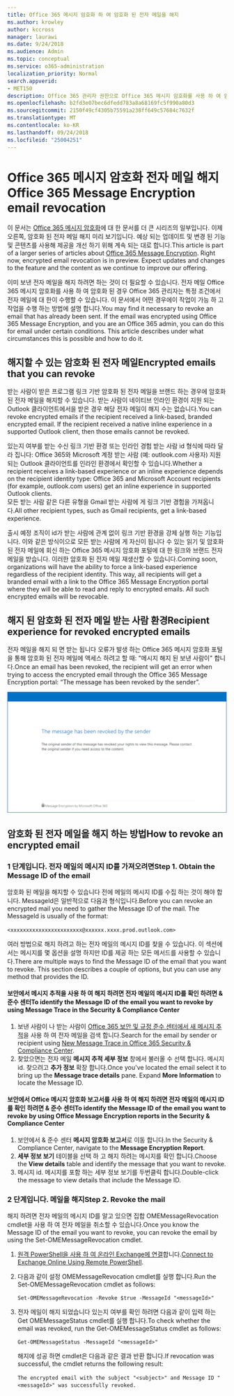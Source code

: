 ```yaml
---
title: Office 365 메시지 암호화 하 여 암호화 된 전자 메일을 해지
ms.author: krowley
author: kccross
manager: laurawi
ms.date: 9/24/2018
ms.audience: Admin
ms.topic: conceptual
ms.service: o365-administration
localization_priority: Normal
search.appverid:
- MET150
description: Office 365 관리자 권한으로 Office 365 메시지 암호화를 사용 하 여 암호화 된 특정 전자 메일을 취소할 수 있습니다.
ms.openlocfilehash: b2fd3e07bec6dfedd783a8a68169fc5f990a80d3
ms.sourcegitcommit: 2150f49cf4305b75591a238ff649c57684c7632f
ms.translationtype: MT
ms.contentlocale: ko-KR
ms.lasthandoff: 09/24/2018
ms.locfileid: "25004251"
---
```

# <a name="office-365-message-encryption-email-revocation"></a><span data-ttu-id="a4bc5-103">Office 365 메시지 암호화 전자 메일 해지</span><span class="sxs-lookup"><span data-stu-id="a4bc5-103">Office 365 Message Encryption email revocation</span></span>

<span data-ttu-id="a4bc5-p101">이 문서는 [Office 365 메시지 암호화](ome.md)에 대 한 문서를 더 큰 시리즈의 일부입니다. 이제 오른쪽, 암호화 된 전자 메일 해지 미리 보기입니다. 예상 되는 업데이트 및 변경 된 기능 및 콘텐츠를 사용해 제공을 개선 하기 위해 계속 되는 대로 합니다.</span><span class="sxs-lookup"><span data-stu-id="a4bc5-p101">This article is part of a larger series of articles about [Office 365 Message Encryption](ome.md). Right now, encrypted email revocation is in preview. Expect updates and changes to the feature and the content as we continue to improve our offering.</span></span>

<span data-ttu-id="a4bc5-p102">이미 보낸 전자 메일을 해지 하려면 하는 것이 더 필요할 수 있습니다. 전자 메일 Office 365 메시지 암호화를 사용 하 여 암호화 된 경우 Office 365 관리자는 특정 조건에서 전자 메일에 대 한이 수행할 수 있습니다. 이 문서에서 어떤 경우에이 작업이 가능 하 고 작업을 수행 하는 방법에 설명 합니다.</span><span class="sxs-lookup"><span data-stu-id="a4bc5-p102">You may find it necessary to revoke an email that has already been sent. If the email was encrypted using Office 365 Message Encryption, and you are an Office 365 admin, you can do this for email under certain conditions. This article describes under what circumstances this is possible and how to do it.</span></span>
  
## <a name="encrypted-emails-that-you-can-revoke"></a><span data-ttu-id="a4bc5-110">해지할 수 있는 암호화 된 전자 메일</span><span class="sxs-lookup"><span data-stu-id="a4bc5-110">Encrypted emails that you can revoke</span></span>
<span data-ttu-id="a4bc5-p103">받는 사람이 받은 프로그램 링크 기반 암호화 된 전자 메일을 브랜드 하는 경우에 암호화 된 전자 메일을 해지할 수 있습니다. 받는 사람이 네이티브 인라인 환경이 지원 되는 Outlook 클라이언트에서을 받은 경우 해당 전자 메일이 해지 수는 없습니다.</span><span class="sxs-lookup"><span data-stu-id="a4bc5-p103">You can revoke encrypted emails if the recipient received a link-based, branded encrypted email. If the recipient received a native inline experience in a supported Outlook client, then those emails cannot be revoked.</span></span>

<span data-ttu-id="a4bc5-113">있는지 여부를 받는 수신 링크 기반 환경 또는 인라인 경험 받는 사람 id 형식에 따라 달라 집니다: Office 365와 Microsoft 계정 받는 사람 (예: outlook.com 사용자) 지원 되는 Outlook 클라이언트를 인라인 환경에서 확인할 수 있습니다.</span><span class="sxs-lookup"><span data-stu-id="a4bc5-113">Whether a recipient receives a link-based experience or an inline experience depends on the recipient identity type: Office 365 and Microsoft Account recipients (for example, outlook.com users) get an inline experience in supported Outlook clients.</span></span>  
<span data-ttu-id="a4bc5-114">모든 받는 사람 같은 다른 유형을 Gmail 받는 사람에 게 링크 기반 경험을 가져옵니다.</span><span class="sxs-lookup"><span data-stu-id="a4bc5-114">All other recipient types, such as Gmail recipients, get a link-based experience.</span></span> 

<span data-ttu-id="a4bc5-p104">출시 예정 조직이 id가 받는 사람에 관계 없이 링크 기반 환경을 강제 실행 하는 기능입니다. 이와 같은 방식이으로 모든 받는 사람에 게 자신이 됩니다 수 있는 읽기 및 암호화 된 전자 메일에 회신 하는 Office 365 메시지 암호화 포털에 대 한 링크와 브랜드 전자 메일을 받습니다. 이러한 암호화 된 전자 메일 재생산할 수 있습니다.</span><span class="sxs-lookup"><span data-stu-id="a4bc5-p104">Coming soon, organizations will have the ability to force a link-based experience regardless of the recipient identity. This way, all recipients will get a branded email with a link to the Office 365 Message Encryption portal where they will be able to read and reply to encrypted emails. All such encrypted emails will be revocable.</span></span> 
  
## <a name="recipient-experience-for-revoked-encrypted-emails"></a><span data-ttu-id="a4bc5-118">해지 된 암호화 된 전자 메일 받는 사람 환경</span><span class="sxs-lookup"><span data-stu-id="a4bc5-118">Recipient experience for revoked encrypted emails</span></span>

<span data-ttu-id="a4bc5-119">전자 메일을 해지 되 면 받는 됩니다 오류가 발생 하는 Office 365 메시지 암호화 포털을 통해 암호화 된 전자 메일에 액세스 하려고 할 때: "메시지 해지 된 보낸 사람이" 합니다.</span><span class="sxs-lookup"><span data-stu-id="a4bc5-119">Once an email has been revoked, the recipient will get an error when trying to access the encrypted email through the Office 365 Message Encryption portal: “The message has been revoked by the sender”.</span></span>

![해지 된 암호화 된 전자 메일을 보여주는 스크린샷](media/revoked-encrypted-email.png)
    
## <a name="how-to-revoke-an-encrypted-email"></a><span data-ttu-id="a4bc5-121">암호화 된 전자 메일을 해지 하는 방법</span><span class="sxs-lookup"><span data-stu-id="a4bc5-121">How to revoke an encrypted email</span></span>

### <a name="step-1-obtain-the-message-id-of-the-email"></a><span data-ttu-id="a4bc5-p105">1 단계입니다. 전자 메일의 메시지 ID를 가져오려면</span><span class="sxs-lookup"><span data-stu-id="a4bc5-p105">Step 1. Obtain the Message ID of the email</span></span>

<span data-ttu-id="a4bc5-p106">암호화 된 메일을 해지할 수 있습니다 전에 메일의 메시지 ID를 수집 하는 것이 해야 합니다. MessageId은 일반적으로 다음과 형식입니다.</span><span class="sxs-lookup"><span data-stu-id="a4bc5-p106">Before you can revoke an encrypted mail you need to gather the Message ID of the mail. The MessageId is usually of the format:</span></span>

`<xxxxxxxxxxxxxxxxxxxxxxx@xxxxxx.xxxx.prod.outlook.com>`  

<span data-ttu-id="a4bc5-p107">여러 방법으로 해지 하려고 하는 전자 메일의 메시지 ID를 찾을 수 있습니다. 이 섹션에서는 메시지를 몇 옵션을 설명 하지만 ID를 제공 하는 모든 메서드를 사용할 수 있습니다.</span><span class="sxs-lookup"><span data-stu-id="a4bc5-p107">There are multiple ways to find the Message ID of the email that you want to revoke. This section describes a couple of options, but you can use any method that provides the ID.</span></span>

  #### <a name="to-identify-the-message-id-of-the-email-you-want-to-revoke-by-using-message-trace-in-the-security-amp-compliance-center"></a><span data-ttu-id="a4bc5-128">보안에서 메시지 추적을 사용 하 여 해지 하려면 전자 메일의 메시지 ID를 확인 하려면 &amp; 준수 센터</span><span class="sxs-lookup"><span data-stu-id="a4bc5-128">To identify the Message ID of the email you want to revoke by using Message Trace in the Security &amp; Compliance Center</span></span>

1. <span data-ttu-id="a4bc5-129">보낸 사람이 나 받는 사람이 [Office 365 보안 및 규정 준수 센터에서 새 메시지 추적](https://blogs.technet.microsoft.com/exchange/2018/05/02/new-message-trace-in-office-365-security-compliance-center/)을 사용 하 여 전자 메일을 검색 합니다.</span><span class="sxs-lookup"><span data-stu-id="a4bc5-129">Search for the email by sender or recipient using [New Message Trace in Office 365 Security & Compliance Center](https://blogs.technet.microsoft.com/exchange/2018/05/02/new-message-trace-in-office-365-security-compliance-center/).</span></span>
2. <span data-ttu-id="a4bc5-p108">찾았으면는 전자 메일 **메시지 추적 세부 정보** 창에서 불러올 수 선택 합니다. 메시지 id. 찾으려고 **추가 정보** 확장 합니다.</span><span class="sxs-lookup"><span data-stu-id="a4bc5-p108">Once you've located the email select it to bring up the **Message trace details** pane. Expand **More Information** to locate the Message ID.</span></span>

  #### <a name="to-identify-the-message-id-of-the-email-you-want-to-revoke-by-using-office-message-encryption-reports-in-the-security-amp-compliance-center"></a><span data-ttu-id="a4bc5-132">보안에서 Office 메시지 암호화 보고서를 사용 하 여 해지 하려면 전자 메일의 메시지 ID를 확인 하려면 &amp; 준수 센터</span><span class="sxs-lookup"><span data-stu-id="a4bc5-132">To identify the Message ID of the email you want to revoke by using Office Message Encryption reports in the Security &amp; Compliance Center</span></span>
1. <span data-ttu-id="a4bc5-133">보안에서 &amp; 준수 센터 **메시지 암호화 보고서**로 이동 합니다.</span><span class="sxs-lookup"><span data-stu-id="a4bc5-133">In the Security &amp; Compliance Center, navigate to the **Message Encryption Report**.</span></span>
2. <span data-ttu-id="a4bc5-134">**세부 정보 보기** 테이블을 선택 하 고 해지 하려는 메시지를 확인 합니다.</span><span class="sxs-lookup"><span data-stu-id="a4bc5-134">Choose the **View details** table and identify the message that you want to revoke.</span></span> 
3. <span data-ttu-id="a4bc5-135">메시지 id. 메시지를 포함 하는 세부 정보 보기를 두번클릭 합니다.</span><span class="sxs-lookup"><span data-stu-id="a4bc5-135">Double-click the message to view details that include the Message ID.</span></span> 

### <a name="step-2-revoke-the-mail"></a><span data-ttu-id="a4bc5-p109">2 단계입니다. 메일을 해지</span><span class="sxs-lookup"><span data-stu-id="a4bc5-p109">Step 2. Revoke the mail</span></span>  

<span data-ttu-id="a4bc5-138">해지 하려면 전자 메일의 메시지 ID를 알고 있으면 집합 OMEMessageRevocation cmdlet을 사용 하 여 전자 메일을 취소할 수 있습니다.</span><span class="sxs-lookup"><span data-stu-id="a4bc5-138">Once you know the Message ID of the email you want to revoke, you can revoke the email by using the Set-OMEMessageRevocation cmdlet.</span></span> 

1. <span data-ttu-id="a4bc5-139">[원격 PowerShell을 사용 하 여 온라인 Exchange에 연결](http://technet.microsoft.com/library/jj984289%28v=exchg.150%29.aspx)합니다.</span><span class="sxs-lookup"><span data-stu-id="a4bc5-139">[Connect to Exchange Online Using Remote PowerShell](http://technet.microsoft.com/library/jj984289%28v=exchg.150%29.aspx).</span></span>
    
2. <span data-ttu-id="a4bc5-140">다음과 같이 설정 OMEMessageRevocation cmdlet를 실행 합니다.</span><span class="sxs-lookup"><span data-stu-id="a4bc5-140">Run the Set-OMEMessageRevocation cmdlet as follows:</span></span>
    
    ```
    Set-OMEMessageRevocation -Revoke $true -MessageId "<messageId>"
    ```  

3. <span data-ttu-id="a4bc5-141">전자 메일이 해지 되었습니다 있는지 여부를 확인 하려면 다음과 같이 입력 하는 Get OMEMessageStatus cmdlet를 실행 합니다.</span><span class="sxs-lookup"><span data-stu-id="a4bc5-141">To check whether the email was revoked, run the Get-OMEMessageStatus cmdlet as follows:</span></span>
    
    ```
    Get-OMEMessageStatus -MessageId "<messageId>"
    ```  
    <span data-ttu-id="a4bc5-142">해지에 성공 하면 cmdlet은 다음과 같은 결과 반환 합니다.</span><span class="sxs-lookup"><span data-stu-id="a4bc5-142">If revocation was successful, the cmdlet returns the following result:</span></span>  

    ```The encrypted email with the subject "<subject>" and Message ID "<messageId>" was successfully revoked.```
